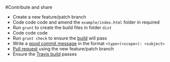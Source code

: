 #Contribute and share

- Create a new feature/patch branch
- Code code code and amend the `example/index.html` folder in required
- Run `grunt` to create the build files in folder `dist`
- Code code code
- Run `grunt check` to ensure the [build](https://travis-ci.org/sayanee/angularjs-pdf) will pass
- Write a [good commit message](https://github.com/angular/angular.js/blob/master/CONTRIBUTING.md#commit) in the format `<type>(<scope>): <subject>`
- [Pull request](https://help.github.com/articles/using-pull-requests) using the new feature/patch branch
- Ensure the [Travis build](https://travis-ci.org/sayanee/tiltscroll) passes
